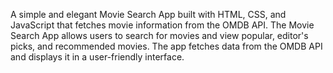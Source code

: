 A simple and elegant Movie Search App built with HTML, CSS, and JavaScript that fetches movie information from the OMDB API. The Movie Search App allows users to search for movies and view popular, editor's picks, and recommended movies. The app fetches data from the OMDB API and displays it in a user-friendly interface.
